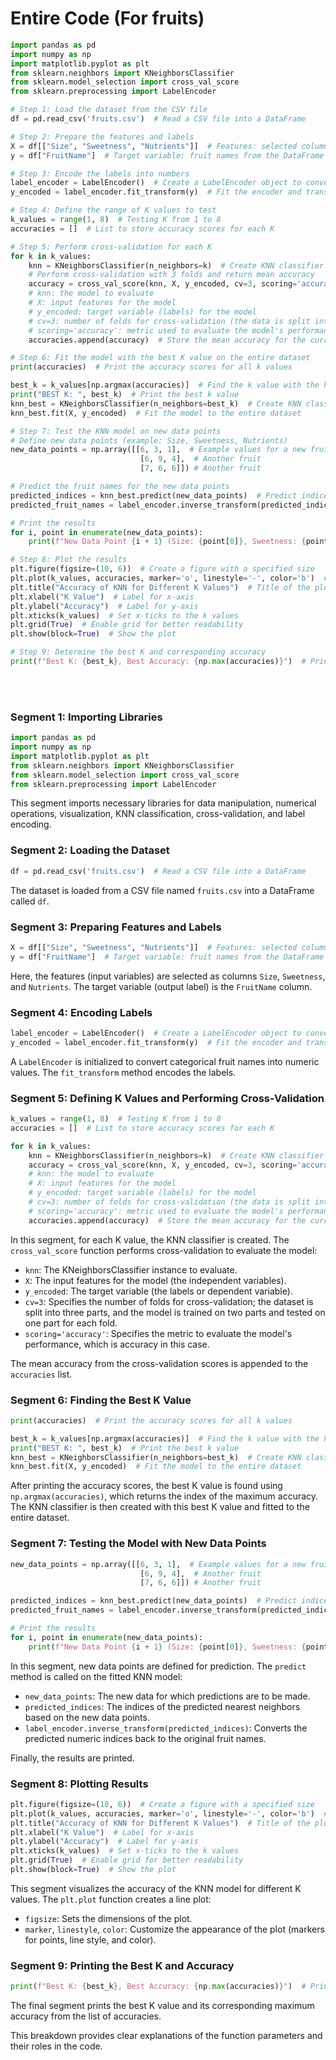 # Entire Code (For fruits)

```python
import pandas as pd
import numpy as np
import matplotlib.pyplot as plt
from sklearn.neighbors import KNeighborsClassifier
from sklearn.model_selection import cross_val_score
from sklearn.preprocessing import LabelEncoder

# Step 1: Load the dataset from the CSV file
df = pd.read_csv('fruits.csv')  # Read a CSV file into a DataFrame

# Step 2: Prepare the features and labels
X = df[["Size", "Sweetness", "Nutrients"]]  # Features: selected columns from the DataFrame
y = df["FruitName"]  # Target variable: fruit names from the DataFrame

# Step 3: Encode the labels into numbers
label_encoder = LabelEncoder()  # Create a LabelEncoder object to convert labels to numeric form
y_encoded = label_encoder.fit_transform(y)  # Fit the encoder and transform the labels

# Step 4: Define the range of K values to test
k_values = range(1, 8)  # Testing K from 1 to 8
accuracies = []  # List to store accuracy scores for each K

# Step 5: Perform cross-validation for each K
for k in k_values:
    knn = KNeighborsClassifier(n_neighbors=k)  # Create KNN classifier with k neighbors
    # Perform cross-validation with 3 folds and return mean accuracy
    accuracy = cross_val_score(knn, X, y_encoded, cv=3, scoring='accuracy').mean()  
    # knn: the model to evaluate
    # X: input features for the model
    # y_encoded: target variable (labels) for the model
    # cv=3: number of folds for cross-validation (the data is split into 3 parts)
    # scoring='accuracy': metric used to evaluate the model's performance (accuracy)
    accuracies.append(accuracy)  # Store the mean accuracy for the current k

# Step 6: Fit the model with the best K value on the entire dataset
print(accuracies)  # Print the accuracy scores for all k values

best_k = k_values[np.argmax(accuracies)]  # Find the k value with the highest accuracy
print("BEST K: ", best_k)  # Print the best k value
knn_best = KNeighborsClassifier(n_neighbors=best_k)  # Create KNN classifier with the best k
knn_best.fit(X, y_encoded)  # Fit the model to the entire dataset

# Step 7: Test the KNN model on new data points
# Define new data points (example: Size, Sweetness, Nutrients)
new_data_points = np.array([[6, 3, 1],  # Example values for a new fruit
                             [6, 9, 4],  # Another fruit
                             [7, 6, 6]]) # Another fruit

# Predict the fruit names for the new data points
predicted_indices = knn_best.predict(new_data_points)  # Predict indices of the nearest neighbors
predicted_fruit_names = label_encoder.inverse_transform(predicted_indices)  # Convert indices back to fruit names

# Print the results
for i, point in enumerate(new_data_points):
    print(f"New Data Point {i + 1} (Size: {point[0]}, Sweetness: {point[1]}, Nutrients: {point[2]}) - Predicted Fruit: {predicted_fruit_names[i]}")

# Step 8: Plot the results
plt.figure(figsize=(10, 6))  # Create a figure with a specified size
plt.plot(k_values, accuracies, marker='o', linestyle='-', color='b')  # Plot k values against accuracies
plt.title("Accuracy of KNN for Different K Values")  # Title of the plot
plt.xlabel("K Value")  # Label for x-axis
plt.ylabel("Accuracy")  # Label for y-axis
plt.xticks(k_values)  # Set x-ticks to the k values
plt.grid(True)  # Enable grid for better readability
plt.show(block=True)  # Show the plot

# Step 9: Determine the best K and corresponding accuracy
print(f"Best K: {best_k}, Best Accuracy: {np.max(accuracies)}")  # Print the best k and its corresponding accuracy
```

<br>
<br>




### Segment 1: Importing Libraries
```python
import pandas as pd
import numpy as np
import matplotlib.pyplot as plt
from sklearn.neighbors import KNeighborsClassifier
from sklearn.model_selection import cross_val_score
from sklearn.preprocessing import LabelEncoder
```
This segment imports necessary libraries for data manipulation, numerical operations, visualization, KNN classification, cross-validation, and label encoding.

### Segment 2: Loading the Dataset
```python
df = pd.read_csv('fruits.csv')  # Read a CSV file into a DataFrame
```
The dataset is loaded from a CSV file named `fruits.csv` into a DataFrame called `df`.

### Segment 3: Preparing Features and Labels
```python
X = df[["Size", "Sweetness", "Nutrients"]]  # Features: selected columns from the DataFrame
y = df["FruitName"]  # Target variable: fruit names from the DataFrame
```
Here, the features (input variables) are selected as columns `Size`, `Sweetness`, and `Nutrients`. The target variable (output label) is the `FruitName` column.

### Segment 4: Encoding Labels
```python
label_encoder = LabelEncoder()  # Create a LabelEncoder object to convert labels to numeric form
y_encoded = label_encoder.fit_transform(y)  # Fit the encoder and transform the labels
```
A `LabelEncoder` is initialized to convert categorical fruit names into numeric values. The `fit_transform` method encodes the labels.

### Segment 5: Defining K Values and Performing Cross-Validation
```python
k_values = range(1, 8)  # Testing K from 1 to 8
accuracies = []  # List to store accuracy scores for each K

for k in k_values:
    knn = KNeighborsClassifier(n_neighbors=k)  # Create KNN classifier with k neighbors
    accuracy = cross_val_score(knn, X, y_encoded, cv=3, scoring='accuracy').mean()  
    # knn: the model to evaluate
    # X: input features for the model
    # y_encoded: target variable (labels) for the model
    # cv=3: number of folds for cross-validation (the data is split into 3 parts)
    # scoring='accuracy': metric used to evaluate the model's performance (accuracy)
    accuracies.append(accuracy)  # Store the mean accuracy for the current k
```
In this segment, for each K value, the KNN classifier is created. The `cross_val_score` function performs cross-validation to evaluate the model:

- `knn`: The KNeighborsClassifier instance to evaluate.
- `X`: The input features for the model (the independent variables).
- `y_encoded`: The target variable (the labels or dependent variable).
- `cv=3`: Specifies the number of folds for cross-validation; the dataset is split into three parts, and the model is trained on two parts and tested on one part for each fold.
- `scoring='accuracy'`: Specifies the metric to evaluate the model's performance, which is accuracy in this case.

The mean accuracy from the cross-validation scores is appended to the `accuracies` list.

### Segment 6: Finding the Best K Value
```python
print(accuracies)  # Print the accuracy scores for all k values

best_k = k_values[np.argmax(accuracies)]  # Find the k value with the highest accuracy
print("BEST K: ", best_k)  # Print the best k value
knn_best = KNeighborsClassifier(n_neighbors=best_k)  # Create KNN classifier with the best k
knn_best.fit(X, y_encoded)  # Fit the model to the entire dataset
```
After printing the accuracy scores, the best K value is found using `np.argmax(accuracies)`, which returns the index of the maximum accuracy. The KNN classifier is then created with this best K value and fitted to the entire dataset.

### Segment 7: Testing the Model with New Data Points
```python
new_data_points = np.array([[6, 3, 1],  # Example values for a new fruit
                             [6, 9, 4],  # Another fruit
                             [7, 6, 6]]) # Another fruit

predicted_indices = knn_best.predict(new_data_points)  # Predict indices of the nearest neighbors
predicted_fruit_names = label_encoder.inverse_transform(predicted_indices)  # Convert indices back to fruit names

# Print the results
for i, point in enumerate(new_data_points):
    print(f"New Data Point {i + 1} (Size: {point[0]}, Sweetness: {point[1]}, Nutrients: {point[2]}) - Predicted Fruit: {predicted_fruit_names[i]}")
```
In this segment, new data points are defined for prediction. The `predict` method is called on the fitted KNN model:

- `new_data_points`: The new data for which predictions are to be made.
- `predicted_indices`: The indices of the predicted nearest neighbors based on the new data points.
- `label_encoder.inverse_transform(predicted_indices)`: Converts the predicted numeric indices back to the original fruit names.

Finally, the results are printed.

### Segment 8: Plotting Results
```python
plt.figure(figsize=(10, 6))  # Create a figure with a specified size
plt.plot(k_values, accuracies, marker='o', linestyle='-', color='b')  # Plot k values against accuracies
plt.title("Accuracy of KNN for Different K Values")  # Title of the plot
plt.xlabel("K Value")  # Label for x-axis
plt.ylabel("Accuracy")  # Label for y-axis
plt.xticks(k_values)  # Set x-ticks to the k values
plt.grid(True)  # Enable grid for better readability
plt.show(block=True)  # Show the plot
```
This segment visualizes the accuracy of the KNN model for different K values. The `plt.plot` function creates a line plot:

- `figsize`: Sets the dimensions of the plot.
- `marker`, `linestyle`, `color`: Customize the appearance of the plot (markers for points, line style, and color).

### Segment 9: Printing the Best K and Accuracy
```python
print(f"Best K: {best_k}, Best Accuracy: {np.max(accuracies)}")  # Print the best k and its corresponding accuracy
```
The final segment prints the best K value and its corresponding maximum accuracy from the list of accuracies.

This breakdown provides clear explanations of the function parameters and their roles in the code.
